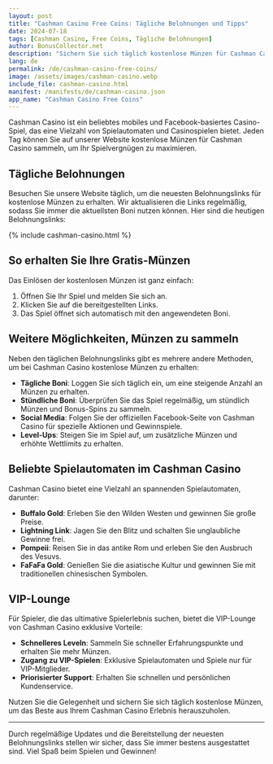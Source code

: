 ```yaml
---
layout: post
title: "Cashman Casino Free Coins: Tägliche Belohnungen und Tipps"
date: 2024-07-18
tags: [Cashman Casino, Free Coins, Tägliche Belohnungen]
author: BonusCollector.net
description: "Sichern Sie sich täglich kostenlose Münzen für Cashman Casino und genießen Sie endlose Spielmöglichkeiten."
lang: de
permalink: /de/cashman-casino-free-coins/
image: /assets/images/cashman-casino.webp
include_file: cashman-casino.html
manifest: /manifests/de/cashman-casino.json
app_name: "Cashman Casino Free Coins"
---
```


Cashman Casino ist ein beliebtes mobiles und Facebook-basiertes Casino-Spiel, das eine Vielzahl von Spielautomaten und Casinospielen bietet. Jeden Tag können Sie auf unserer Website kostenlose Münzen für Cashman Casino sammeln, um Ihr Spielvergnügen zu maximieren.

## Tägliche Belohnungen

Besuchen Sie unsere Website täglich, um die neuesten Belohnungslinks für kostenlose Münzen zu erhalten. Wir aktualisieren die Links regelmäßig, sodass Sie immer die aktuellsten Boni nutzen können. Hier sind die heutigen Belohnungslinks:

{% include cashman-casino.html %}

## So erhalten Sie Ihre Gratis-Münzen

Das Einlösen der kostenlosen Münzen ist ganz einfach:
1. Öffnen Sie Ihr Spiel und melden Sie sich an.
2. Klicken Sie auf die bereitgestellten Links.
3. Das Spiel öffnet sich automatisch mit den angewendeten Boni.

## Weitere Möglichkeiten, Münzen zu sammeln

Neben den täglichen Belohnungslinks gibt es mehrere andere Methoden, um bei Cashman Casino kostenlose Münzen zu erhalten:
- **Tägliche Boni**: Loggen Sie sich täglich ein, um eine steigende Anzahl an Münzen zu erhalten.
- **Stündliche Boni**: Überprüfen Sie das Spiel regelmäßig, um stündlich Münzen und Bonus-Spins zu sammeln.
- **Social Media**: Folgen Sie der offiziellen Facebook-Seite von Cashman Casino für spezielle Aktionen und Gewinnspiele.
- **Level-Ups**: Steigen Sie im Spiel auf, um zusätzliche Münzen und erhöhte Wettlimits zu erhalten.

## Beliebte Spielautomaten im Cashman Casino

Cashman Casino bietet eine Vielzahl an spannenden Spielautomaten, darunter:
- **Buffalo Gold**: Erleben Sie den Wilden Westen und gewinnen Sie große Preise.
- **Lightning Link**: Jagen Sie den Blitz und schalten Sie unglaubliche Gewinne frei.
- **Pompeii**: Reisen Sie in das antike Rom und erleben Sie den Ausbruch des Vesuvs.
- **FaFaFa Gold**: Genießen Sie die asiatische Kultur und gewinnen Sie mit traditionellen chinesischen Symbolen.

## VIP-Lounge

Für Spieler, die das ultimative Spielerlebnis suchen, bietet die VIP-Lounge von Cashman Casino exklusive Vorteile:
- **Schnelleres Leveln**: Sammeln Sie schneller Erfahrungspunkte und erhalten Sie mehr Münzen.
- **Zugang zu VIP-Spielen**: Exklusive Spielautomaten und Spiele nur für VIP-Mitglieder.
- **Priorisierter Support**: Erhalten Sie schnellen und persönlichen Kundenservice.

Nutzen Sie die Gelegenheit und sichern Sie sich täglich kostenlose Münzen, um das Beste aus Ihrem Cashman Casino Erlebnis herauszuholen.

---

Durch regelmäßige Updates und die Bereitstellung der neuesten Belohnungslinks stellen wir sicher, dass Sie immer bestens ausgestattet sind. Viel Spaß beim Spielen und Gewinnen!